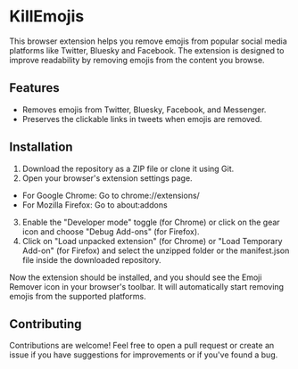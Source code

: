 # KillEmojis

This browser extension helps you remove emojis from popular social media platforms like Twitter, Bluesky and Facebook. The extension is designed to improve readability by removing emojis from the content you browse.

## Features

- Removes emojis from Twitter, Bluesky, Facebook, and Messenger.
- Preserves the clickable links in tweets when emojis are removed.

## Installation

1. Download the repository as a ZIP file or clone it using Git.
2. Open your browser's extension settings page.
- For Google Chrome: Go to chrome://extensions/
- For Mozilla Firefox: Go to about:addons
3. Enable the "Developer mode" toggle (for Chrome) or click on the gear icon and choose "Debug Add-ons" (for Firefox).
4. Click on "Load unpacked extension" (for Chrome) or "Load Temporary Add-on" (for Firefox) and select the unzipped folder or the manifest.json file inside the downloaded repository.

Now the extension should be installed, and you should see the Emoji Remover icon in your browser's toolbar. It will automatically start removing emojis from the supported platforms.

## Contributing
Contributions are welcome! Feel free to open a pull request or create an issue if you have suggestions for improvements or if you've found a bug.
